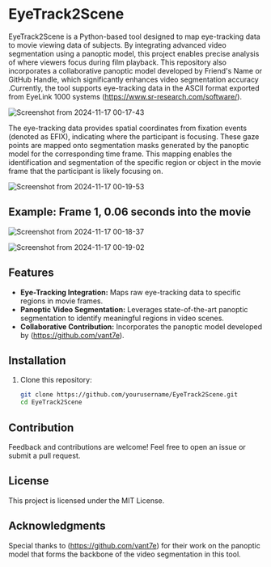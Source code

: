 # EyeTrack2Scene
EyeTrack2Scene is a Python-based tool designed to map eye-tracking data to movie viewing data of subjects. By integrating advanced video segmentation using a panoptic model, this project enables precise analysis of where viewers focus during film playback. This repository also incorporates a collaborative panoptic model developed by Friend's Name or GitHub Handle, which significantly enhances video segmentation accuracy .Currently, the tool supports eye-tracking data in the ASCII format exported from EyeLink 1000 systems (https://www.sr-research.com/software/).

![Screenshot from 2024-11-17 00-17-43](https://github.com/user-attachments/assets/337960d1-214c-4463-adab-c0a547f69d9e)

The eye-tracking data provides spatial coordinates from fixation events (denoted as EFIX), indicating where the participant is focusing. These gaze points are mapped onto segmentation masks generated by the panoptic model for the corresponding time frame. This mapping enables the identification and segmentation of the specific region or object in the movie frame that the participant is likely focusing on.


![Screenshot from 2024-11-17 00-19-53](https://github.com/user-attachments/assets/2b8b2f6f-2e93-4ac1-b99e-940aacbd8596)

## Example: Frame 1, 0.06 seconds into the movie

![Screenshot from 2024-11-17 00-18-37](https://github.com/user-attachments/assets/90bef6ff-f6da-4148-9f4b-305b5a06e884)

![Screenshot from 2024-11-17 00-19-02](https://github.com/user-attachments/assets/2bab7d1d-00bc-4dd3-a0b5-dbbc93101b88)


## Features
- **Eye-Tracking Integration:** Maps raw eye-tracking data to specific regions in movie frames.
- **Panoptic Video Segmentation:** Leverages state-of-the-art panoptic segmentation to identify meaningful regions in video scenes.
- **Collaborative Contribution:** Incorporates the panoptic model developed by (https://github.com/vant7e).


## Installation

1. Clone this repository:
   ```bash
   git clone https://github.com/yourusername/EyeTrack2Scene.git
   cd EyeTrack2Scene


## Contribution

Feedback and contributions are welcome! Feel free to open an issue or submit a pull request.

## License

This project is licensed under the MIT License.

## Acknowledgments

Special thanks to (https://github.com/vant7e) for their work on the panoptic model that forms the backbone of the video segmentation in this tool.

